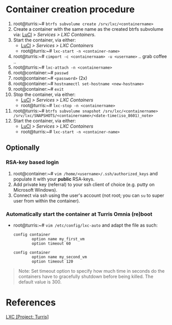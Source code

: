 # Container creation procedure

1. root@turris:~# `btrfs subvolume create /srv/lxc/<containername>`
2. Create a container with the same name as the created btrfs subvolume via: [LuCI](192.168.1.1/cgi-bin/luci/) > *Services > LXC Containers*.
3. Start the container, via either:
    - [LuCI](192.168.1.1/cgi-bin/luci/) *> Services > LXC Containers*
    - root@turris:~# `lxc-start -n <container-name>`
7. root@turris:~# `cimport -c <containernaam> -u <username>` .. grab coffee ..
8. root@turris:~# `lxc-attach -n <containername>`
9. root@container:~# `passwd`
10. root@container:~# `<password>` (2x)
12. root@container:~# `hostnamectl set-hostname <new-hostname>`
12. root@container:~# `exit`
13. Stop the container, via either:
    - [LuCI](192.168.1.1/cgi-bin/luci/) *> Services > LXC Containers*
    - root@turris:~# `lxc-stop -n <containername>`
15. root@turris:~# `btrfs subvolume snapshot /srv/lxc/<containername> /srv/lxc/SNAPSHOTS/<containername>/<date-time(iso_8601)_note>`
17. Start the container, via either:
    - [LuCI](192.168.1.1/cgi-bin/luci/) *> Services > LXC Containers*
    - root@turris:~# `lxc-start -n <container-name>`

## Optionally

### RSA-key based login
1. root@container:~# `vim /home/<username>/.ssh/authorized_keys` and populate it with your **public** RSA-keys.
2. Add private key (referral) to your ssh client of choice (e.g. putty on Microsoft Windows).
3. Connect via ssh using the user's account (not root; you can `su` to super user from within the container).


### Automatically start the container at Turris Omnia (re)boot

- root@turris:~# `vim /etc/config/lxc-auto` and adapt the file as such:

    ```
    config container
            option name my_first_vm
            option timeout 60

    config container
            option name my_second_vm
            option timeout 120
    ```
> Note: Set timeout option to specify how much time in seconds do the containers have to gracefully shutdown before being killed. The default value is 300. 


# References

[LXC [Project: Turris]][1]

<!-- REFERENCES -->
[1]:https://www.turris.cz/doc/en/howto/lxc
